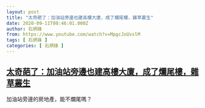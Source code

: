 ```yaml
---
layout: post
title: "太奇葩了：加油站旁邊也建高樓大廈，成了爛尾樓，雜草叢生"
date: 2020-09-11T00:46:01.000Z
author: 石炳锋
from: https://www.youtube.com/watch?v=MpgcJoUvslM
tags: [ 石炳锋 ]
categories: [ 石炳锋 ]
---
```

<!--1599785161000-->
[太奇葩了：加油站旁邊也建高樓大廈，成了爛尾樓，雜草叢生](https://www.youtube.com/watch?v=MpgcJoUvslM)
------

<div>
加油站旁邊的房地產，能不爛尾嗎？
</div>
